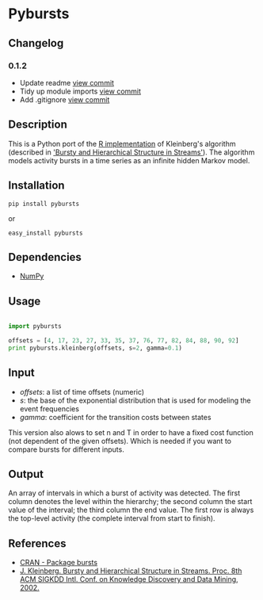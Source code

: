 # Pybursts

## Changelog

### 0.1.2
* Update readme [view commit](http://github.com/rpoddighe/pybursts/commit/92e695f30ab8faf7375d81030f1124b73b903fa5)
* Tidy up module imports [view commit](http://github.com/rpoddighe/pybursts/commit/c665e5ffee63d3087eae99bc6781773ea4d64aef)
* Add .gitignore [view commit](http://github.com/rpoddighe/pybursts/commit/d8ed0480afe89193e4f56c008a7edf4922571855)

## Description
This is a Python port of the [R implementation](http://cran.r-project.org/web/packages/bursts/index.html) of Kleinberg's algorithm (described in ['Bursty and Hierarchical Structure in Streams'](http://www.cs.cornell.edu/home/kleinber/bhs.pdf)). The algorithm models activity bursts in a time series as an infinite hidden Markov model.

## Installation

```shell
pip install pybursts
```

or

```shell
easy_install pybursts
```

## Dependencies
* [NumPy](http://www.numpy.org/)


## Usage
```python

import pybursts

offsets = [4, 17, 23, 27, 33, 35, 37, 76, 77, 82, 84, 88, 90, 92]
print pybursts.kleinberg(offsets, s=2, gamma=0.1)

```

## Input

* *offsets*: a list of time offsets (numeric)
* *s*: the base of the exponential distribution that is used for modeling the event frequencies
* *gamma*: coefficient for the transition costs between states

This version also alows to set n and T in order to have a fixed cost function (not dependent of the given offsets). Which is needed if you want to compare bursts for different inputs.

## Output

An array of intervals in which a burst of activity was detected. The first column denotes the level within the hierarchy; the second column the start value of the interval; the third column the end value. The first row is always the top-level activity (the complete interval from start to finish).

## References

* [CRAN - Package bursts](http://cran.r-project.org/web/packages/bursts/index.html)
* [J. Kleinberg. Bursty and Hierarchical Structure in Streams. Proc. 8th ACM SIGKDD Intl. Conf. on Knowledge Discovery and Data Mining, 2002.](http://www.cs.cornell.edu/home/kleinber/bhs.pdf)
